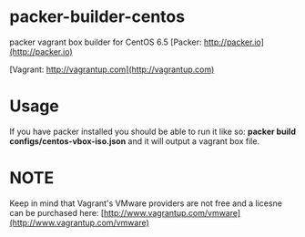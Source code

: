 packer-builder-centos
=====================

packer vagrant box builder for CentOS 6.5
[Packer: http://packer.io](http://packer.io)

[Vagrant: http://vagrantup.com](http://vagrantup.com)

Usage
=====

If you have packer installed you should be able to run it like so:
**packer build configs/centos-vbox-iso.json** and it will output a vagrant box file.

NOTE
====

Keep in mind that Vagrant's VMware providers are not free and a licesne can be purchased here: [http://www.vagrantup.com/vmware](http://www.vagrantup.com/vmware)
